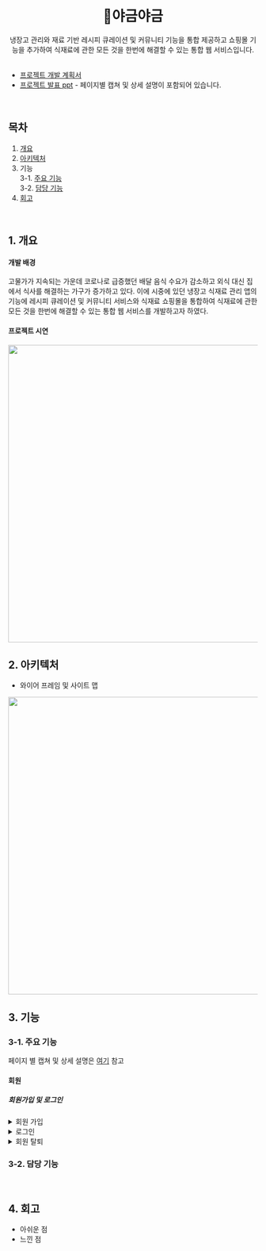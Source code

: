 <div align=center>
<h1>🥗야금야금</h1>
냉장고 관리와 재료 기반 레시피 큐레이션 및 커뮤니티 기능을 통합 제공하고 쇼핑몰 기능을 추가하여 식재료에 관한 모든 것을 한번에 해결할 수 있는 통합 웹 서비스입니다.</div>
<br>

* [프로젝트 개발 계획서](https://drive.google.com/file/d/1_PssbkaE6d5KJAjxExHMQXwDqBo37Z3n/view?usp=drive_link)
* [프로젝트 발표 ppt](https://drive.google.com/file/d/1VLI1FRs1U2VpuRQHEVHY4Tr-yTuZhRAN/view?usp=drive_link) - 페이지별 캡쳐 및 상세 설명이 포함되어 있습니다.
<br>

## 목차
1. [개요](#1.-개요)
2. [아키텍처](#2.-아키텍처)
3. 기능 <br>
   3-1. [주요 기능](#3-1.-주요-기능) <br>
   3-2. [담당 기능](#3-2.-담당-기능)
4. [회고](#4.-회고)
<br>

## 1. 개요
#### 개발 배경
고물가가 지속되는 가운데 코로나로 급증했던 배달 음식 수요가 감소하고 외식 대신 집에서 식사를 해결하는 가구가 증가하고 있다. 이에 시중에 있던 냉장고 식재료 관리 앱의 기능에 레시피 큐레이션 및 커뮤니티 서비스와 식재료 쇼핑몰을 통합하여 식재료에 관한 모든 것을 한번에 해결할 수 있는 통합 웹 서비스를 개발하고자 하였다.

#### 프로젝트 시연
<img src="https://github.com/comiraioi/Project_YagumYagum/assets/134984755/6caf1a28-c8e9-4051-8c5c-652b602f9556" width=600>

## 2. 아키텍처
* 와이어 프레임 및 사이트 맵
<img src="https://github.com/comiraioi/Project_YagumYagum/assets/134984755/92b554de-faa6-4bd8-a4f6-0cca74bfa9b1" width=600>
<br>

## 3. 기능
### 3-1. 주요 기능
페이지 별 캡쳐 및 상세 설명은 [여기](#프로젝트-개발-계획서) 참고
#### 회원
##### 회원가입 및 로그인
<details>
<summary>회원 가입</summary>
- 회원가입 창에서 정보를 입력하여 가입한다.
- 회원가입이 되어있지 않은 상태에서 카카오 로그인하기 버튼을 누르면 사용자의 카카오 계정 정보로 폼이 채워진 회원가입 창으로 이동한다.
- 주소 입력 시 카카오 우편번호 검색 API 사용
</details>
<details>
<summary>로그인</summary>
- 회원 가입한 정보를 통한 로그인
- 카카오 계정을 통한 로그인
</details>
<details>
<summary>회원 탈퇴</summary>
- 비밀번호 입력 후 일치하면 탈퇴 처리 된다.
</details>

##### 

### 3-2. 담당 기능

<br>

## 4. 회고
* 아쉬운 점
* 느낀 점
